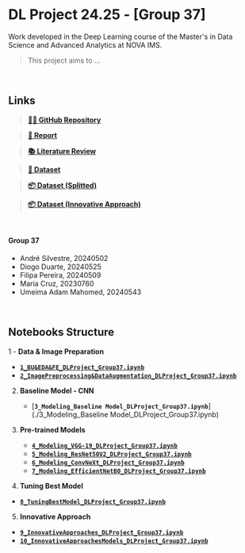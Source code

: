 # DL Project 24.25 - [Group 37]

Work developed in the Deep Learning course of the Master's in Data Science and Advanced Analytics at NOVA IMS.

> This project aims to ...

<br>

## **Links**

> [**👨‍💻 GitHub Repository**](https://github.com/Silvestre17/DeepLearning_Project_Group37)

> [**📰 Report**](https://liveeduisegiunl-my.sharepoint.com/:w:/g/personal/20240502_novaims_unl_pt/ERcgSmcncBFAv-FK0QjHyPUBXYOq5O4mTqzoFe5L_PFDZg?e=GCmH13)

> [**📚 Literature Review**](https://liveeduisegiunl-my.sharepoint.com/:x:/g/personal/20240502_novaims_unl_pt/Eah1rqH_7WJBgTm_rKloPkMBrJURSx0nXBGr4AA-QmyvkQ?e=PY9HNW)

> [**🎲 Dataset**](https://drive.google.com/file/d/1PyxqW_nsORX4PetkQo6OIL0mUL1pFsTD/view)

> [**📦 Dataset (Splitted)**](https://drive.usercontent.google.com/download?id=1dmr2cGxgM-kp1aXlmd9cQzVCkcl4JTFo&export=download&authuser=0)

> [**📦 Dataset (Innovative Approach)**](https://drive.usercontent.google.com/u/0/uc?id=1IJILAN1uppcLl_Z4B_Qki3x-oFV13CX6&export=download&authuser=0)

<br>

#### Group 37

  - André Silvestre, 20240502
  - Diogo Duarte, 20240525
  - Filipa Pereira, 20240509
  - Maria Cruz, 20230760
  - Umeima Adam Mahomed, 20240543
  
<br>

## **Notebooks Structure**

1 - **Data & Image Preparation**
  - [**`1_BU&EDA&FE_DLProject_Group37.ipynb`**](./1_BU&EDA&FE_DLProject_Group37.ipynb)
  - [**`2_ImagePreprocessing&DataAugmentation_DLProject_Group37.ipynb`**](./2_ImagePreprocessing&DataAugmentation_DLProject_Group37.ipynb)

2. **Baseline Model - CNN**
   - [**`3_Modeling_Baseline Model_DLProject_Group37.ipynb`**](./3_Modeling_Baseline Model_DLProject_Group37.ipynb)

3. **Pre-trained Models**
   - [**`4_Modeling_VGG-19_DLProject_Group37.ipynb`**](./4_Modeling_VGG-19_DLProject_Group37.ipynb)
   - [**`5_Modeling_ResNet50V2_DLProject_Group37.ipynb`**](./5_Modeling_ResNet50V2_DLProject_Group37.ipynb)
   - [**`6_Modeling_ConvNeXt_DLProject_Group37.ipynb`**](./6_Modeling_ConvNeXt_DLProject_Group37.ipynb)
   - [**`7_Modeling_EfficientNetB0_DLProject_Group37.ipynb`**](./7_Modeling_EfficientNetB0_DLProject_Group37.ipynb)


4. **Tuning Best Model**
  - [**`8_TuningBestModel_DLProject_Group37.ipynb`**](./8_TuningBestModel_DLProject_Group37.ipynb)

5. **Innovative Approach**
  - [**`9_InnovativeApproaches_DLProject_Group37.ipynb`**](./9_InnovativeApproaches_DLProject_Group37.ipynb)
  - [**`10_InnovativeApproachesModels_DLProject_Group37.ipynb`**](./10_InnovativeApproachesModels_DLProject_Group37.ipynb)

